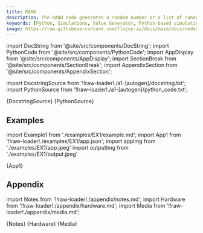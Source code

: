 ```yaml
---
title: RAND
description: The RAND node generates a random number or a list of random numbers depending on the distribution selected. Master Python-powered random simulations with Flojoy's RAND node for seamless and efficient random simulations.
keywords: [Python, Simulations, Value Generator, Python-based simulations, Python random simulations, Flojoy generator nodes, Dynamic modeling techniques, Random simulation examples, Python simulation tools, Random number generator, Dynamic system modeling, Random data generation, Python simulation documentation, Random list generator, Random simulation in Flojoy]
image: https://raw.githubusercontent.com/flojoy-ai/docs/main/docs/nodes/GENERATORS/SIMULATIONS/RAND/examples/EX1/output.jpeg
---
```


[//]: # (Custom component imports)

import DocString from '@site/src/components/DocString';
import PythonCode from '@site/src/components/PythonCode';
import AppDisplay from '@site/src/components/AppDisplay';
import SectionBreak from '@site/src/components/SectionBreak';
import AppendixSection from '@site/src/components/AppendixSection';

[//]: # (Docstring)

import DocstringSource from '!!raw-loader!./a1-[autogen]/docstring.txt';
import PythonSource from '!!raw-loader!./a1-[autogen]/python_code.txt';

<DocString>{DocstringSource}</DocString>
<PythonCode GLink='GENERATORS/SIMULATIONS/RAND/RAND.py'>{PythonSource}</PythonCode>

<SectionBreak />

[//]: # (Examples)

## Examples

import Example1 from './examples/EX1/example.md';
import App1 from '!!raw-loader!./examples/EX1/app.json';
import appImg from './examples/EX1/app.jpeg'
import outputImg from './examples/EX1/output.jpeg'

<AppDisplay 
    nodeLabel='RAND'
    appImg={appImg}
    outputImg={outputImg}
    >
    {App1}
</AppDisplay>

<Example1 />

<SectionBreak />

[//]: # (Appendix)

## Appendix

import Notes from '!!raw-loader!./appendix/notes.md';
import Hardware from '!!raw-loader!./appendix/hardware.md';
import Media from '!!raw-loader!./appendix/media.md';

<AppendixSection index={0} folderPath='nodes/GENERATORS/SIMULATIONS/RAND/appendix/'>{Notes}</AppendixSection>
<AppendixSection index={1} folderPath='nodes/GENERATORS/SIMULATIONS/RAND/appendix/'>{Hardware}</AppendixSection>
<AppendixSection index={2} folderPath='nodes/GENERATORS/SIMULATIONS/RAND/appendix/'>{Media}</AppendixSection>